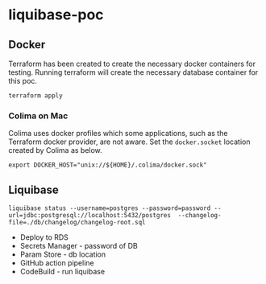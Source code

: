# liquibase-poc

## Docker

Terraform has been created to create the necessary docker containers for testing. Running terraform will create the necessary database container for this poc.

```
terraform apply
```

### Colima on Mac

Colima uses docker profiles which some applications, such as the Terraform docker provider, are not aware. Set the `docker.socket` location created by Colima as below.

```
export DOCKER_HOST="unix://${HOME}/.colima/docker.sock"
```

## Liquibase

```
liquibase status --username=postgres --password=password --url=jdbc:postgresql://localhost:5432/postgres  --changelog-file=./db/changelog/changelog-root.sql
```


* Deploy to RDS
* Secrets Manager - password of DB
* Param Store - db location
* GitHub action pipeline
* CodeBuild - run liquibase
